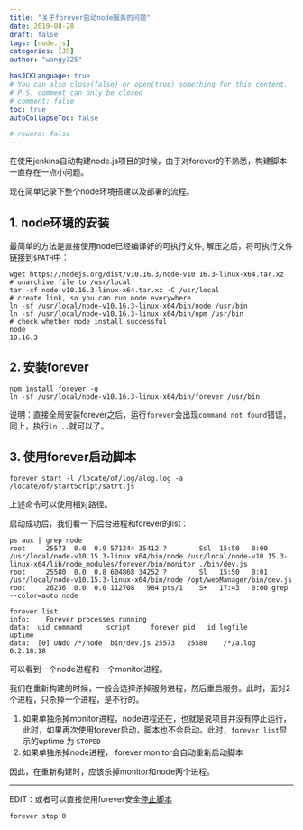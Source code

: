 ```yaml
---
title: "关于forever启动node服务的问题"
date: 2019-08-28
draft: false
tags: [node.js]
categories: [JS]
author: "wangy325"

hasJCKLanguage: true
# You can also close(false) or open(true) something for this content.
# P.S. comment can only be closed
# comment: false
toc: true
autoCollapseToc: false

# reward: false
---
```



在使用jenkins自动构建node.js项目的时候，由于对forever的不熟悉，构建脚本一直存在一点小问题。

<!--more-->

现在简单记录下整个node环境搭建以及部署的流程。

## 1. node环境的安装

最简单的方法是直接使用node已经编译好的可执行文件, 解压之后，将可执行文件链接到`$PATH`中：

```
wget https://nodejs.org/dist/v10.16.3/node-v10.16.3-linux-x64.tar.xz
# unarchive file to /usr/local
tar -xf node-v10.16.3-linux-x64.tar.xz -C /usr/local
# create link, so you can run node everywhere
ln -sf /usr/local/node-v10.16.3-linux-x64/bin/node /usr/bin
ln -sf /usr/local/node-v10.16.3-linux-x64/bin/npm /usr/bin
# check whether node install successful
node
10.16.3
```

## 2. 安装forever

```shell
npm install forever -g
ln -sf /usr/local/node-v10.16.3-linux-x64/bin/forever /usr/bin
```

说明：直接全局安装forever之后，运行`forever`会出现`command not found`错误，同上，执行`ln ..`就可以了。

## 3. 使用forever启动脚本

```shell
forever start -l /locate/of/log/alog.log -a /locate/of/startScript/satrt.js
```

上述命令可以使用相对路径。

启动成功后，我们看一下后台进程和forever的list：

```shell
ps aux | grep node 
root     25573  0.0  0.9 571244 35412 ?        Ssl  15:50   0:00 /usr/local/node-v10.15.3-linux x64/bin/node /usr/local/node-v10.15.3-linux-x64/lib/node_modules/forever/bin/monitor ./bin/dev.js
root     25580  0.0  0.8 604868 34252 ?        Sl   15:50   0:01 /usr/local/node-v10.15.3-linux-x64/bin/node /opt/webManager/bin/dev.js
root     26236  0.0  0.0 112708   984 pts/1    S+   17:43   0:00 grep --color=auto node

forever list
info:    Forever processes running
data:  uid command      script     forever pid   id logfile         uptime               
data:  [0] UNdQ /*/node  bin/dev.js 25573   25580    /*/a.log       0:2:18:18 
```

可以看到一个node进程和一个monitor进程。

我们在重新构建的时候，一般会选择杀掉服务进程，然后重启服务。此时，面对2个进程，只杀掉一个进程，是不行的。

1. 如果单独杀掉monitor进程，node进程还在，也就是说项目并没有停止运行，此时，如果再次使用forever启动，脚本也不会启动。此时，`forever list`显示的uptime 为 `STOPED`
2. 如果单独杀掉node进程， forever monitor会自动重新启动脚本

因此，在重新构建时，应该杀掉monitor和node两个进程。

------

EDIT：或者可以直接使用forever安全[停止脚本](https://stackoverflow.com/questions/14556852/how-to-stop-node-js-application-using-forever-module-on-windows)

```shell
forever stop 0
```